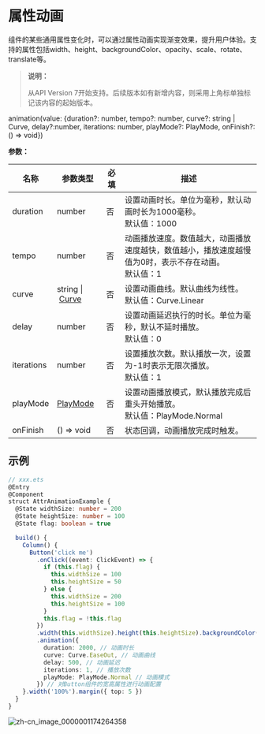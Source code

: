 # 属性动画

组件的某些通用属性变化时，可以通过属性动画实现渐变效果，提升用户体验。支持的属性包括width、height、backgroundColor、opacity、scale、rotate、translate等。

>  **说明：**
>
>  从API Version 7开始支持。后续版本如有新增内容，则采用上角标单独标记该内容的起始版本。

animation(value: {duration?: number, tempo?: number, curve?: string | Curve, delay?:number, iterations: number, playMode?: PlayMode, onFinish?: () => void})

**参数：**

| 名称       | 参数类型                                                     | 必填 | 描述                                                         |
| ---------- | ------------------------------------------------------------ | ---- | ------------------------------------------------------------ |
| duration   | number                                                       | 否   | 设置动画时长。单位为毫秒，默认动画时长为1000毫秒。<br/>默认值：1000 |
| tempo      | number                                                       | 否   | 动画播放速度。数值越大，动画播放速度越快，数值越小，播放速度越慢<br/>值为0时，表示不存在动画。<br/>默认值：1 |
| curve      | string&nbsp;\|&nbsp;[Curve](ts-appendix-enums.md#curve)      | 否   | 设置动画曲线。默认曲线为线性。<br/>默认值：Curve.Linear      |
| delay      | number                                                       | 否   | 设置动画延迟执行的时长。单位为毫秒，默认不延时播放。<br/>默认值：0 |
| iterations | number                                                       | 否   | 设置播放次数。默认播放一次，设置为-1时表示无限次播放。<br/>默认值：1 |
| playMode   | [PlayMode](ts-appendix-enums.md#playmode)                    | 否   | 设置动画播放模式，默认播放完成后重头开始播放。<br/>默认值：PlayMode.Normal |
| onFinish   | () => void                                                   | 否   | 状态回调，动画播放完成时触发。                               |

## 示例

```ts
// xxx.ets
@Entry
@Component
struct AttrAnimationExample {
  @State widthSize: number = 200
  @State heightSize: number = 100
  @State flag: boolean = true

  build() {
    Column() {
      Button('click me')
        .onClick((event: ClickEvent) => {
          if (this.flag) {
            this.widthSize = 100
            this.heightSize = 50
          } else {
            this.widthSize = 200
            this.heightSize = 100
          }
          this.flag = !this.flag
        })
        .width(this.widthSize).height(this.heightSize).backgroundColor(0x317aff)
        .animation({
          duration: 2000, // 动画时长
          curve: Curve.EaseOut, // 动画曲线
          delay: 500, // 动画延迟
          iterations: 1, // 播放次数
          playMode: PlayMode.Normal // 动画模式
        }) // 对Button组件的宽高属性进行动画配置
    }.width('100%').margin({ top: 5 })
  }
}
```

![zh-cn_image_0000001174264358](figures/zh-cn_image_0000001174264358.gif)
